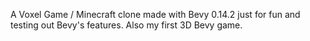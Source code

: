 A Voxel Game / Minecraft clone made with Bevy 0.14.2
just for fun and testing out Bevy's features.
Also my first 3D Bevy game.
